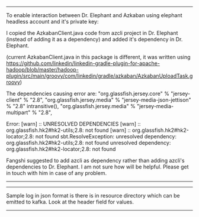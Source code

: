  ***
To enable interaction between Dr. Elephant and Azkaban using elephant headless account and it's private key:

I copied the AzkabanClient.java code from azcli project in Dr. Elephant (instead of adding it as a dependency) and
added it's dependency in Dr. Elephant.

(current AzkabanClient.java in this package is different, it was written using https://github.com/linkedin/linkedin-gradle-plugin-for-apache-hadoop/blob/master/hadoop-plugin/src/main/groovy/com/linkedin/gradle/azkaban/AzkabanUploadTask.groovy)

The dependencies causing error are:
"org.glassfish.jersey.core" % "jersey-client" % "2.8",
"org.glassfish.jersey.media" % "jersey-media-json-jettison" % "2.8" intransitive(),
"org.glassfish.jersey.media" % "jersey-media-multipart" % "2.8",

Error:
[warn]     ::          UNRESOLVED DEPENDENCIES
[warn]     :: org.glassfish.hk2#hk2-utils;2.8: not found
[warn]     :: org.glassfish.hk2#hk2-locator;2.8: not found
sbt.ResolveException: unresolved dependency: org.glassfish.hk2#hk2-utils;2.8: not found
unresolved dependency: org.glassfish.hk2#hk2-locator;2.8: not found


Fangshi suggested to add azcli as dependency rather than adding azcli's dependencies to Dr. Elephant. I am not sure how will be helpful. Please get in touch with him in case of any problem.

 ***


 ***
 Sample log in json format is there is in resource directory which can be emitted to kafka. Look at the header field for values.

 ***
